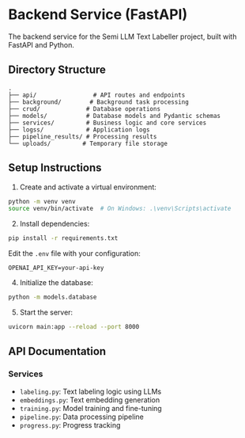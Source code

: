 # Backend Service (FastAPI)

The backend service for the Semi LLM Text Labeller project, built with FastAPI and Python.

## Directory Structure

```
.
├── api/                # API routes and endpoints
├── background/        # Background task processing
├── crud/             # Database operations
├── models/           # Database models and Pydantic schemas
├── services/         # Business logic and core services
├── logss/            # Application logs
├── pipeline_results/ # Processing results
└── uploads/         # Temporary file storage
```

## Setup Instructions

1. Create and activate a virtual environment:
```bash
python -m venv venv
source venv/bin/activate  # On Windows: .\venv\Scripts\activate
```

2. Install dependencies:
```bash
pip install -r requirements.txt
```

Edit the `.env` file with your configuration:
```env
OPENAI_API_KEY=your-api-key
```

4. Initialize the database:
```bash
python -m models.database
```

5. Start the server:
```bash
uvicorn main:app --reload --port 8000
```

## API Documentation

### Services
- `labeling.py`: Text labeling logic using LLMs
- `embeddings.py`: Text embedding generation
- `training.py`: Model training and fine-tuning
- `pipeline.py`: Data processing pipeline
- `progress.py`: Progress tracking


